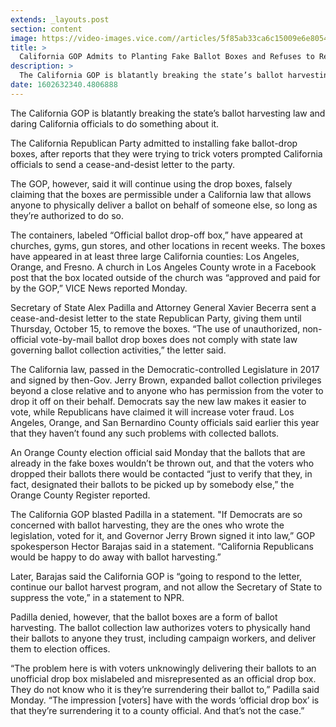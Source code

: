 ```yaml
--- 
extends: _layouts.post 
section: content 
image: https://video-images.vice.com//articles/5f85ab33ca6c15009e6e8054/lede/1602595658294-ap20280606089233.jpeg?image-resize-opts=Y3JvcD0xeHc6MC44NDI3eGg7MHh3LDAuMDM4NXhoJnJlc2l6ZT0xMjAwOiomcmVzaXplPTEyMDA6Kg 
title: > 
  California GOP Admits to Planting Fake Ballot Boxes and Refuses to Remove Them 
description: > 
  The California GOP is blatantly breaking the state’s ballot harvesting law and daring California officials to do something about it.The containers, labeled “Official ballot drop-off box,” have appeared at churches, gyms, gun stores, and other locations in recent weeks.“The use of unauthorized, non-official vote-by-mail ballot drop boxes does not comply with state law governing ballot collection activities,” the letter said.Padilla denied, however, that the ballot boxes are a form of ballot harvesting.“The problem here is with voters unknowingly delivering their ballots to an unofficial drop box mislabeled and misrepresented as an official drop box. 
date: 1602632340.4806888 
--- 
```

The California GOP is blatantly breaking the state’s ballot harvesting law and daring California officials to do something about it.

The California Republican Party admitted to installing fake ballot-drop boxes, after reports that they were trying to trick voters prompted California officials to send a cease-and-desist letter to the party.

The GOP, however, said it will continue using the drop boxes, falsely claiming that the boxes are permissible under a California law that allows anyone to physically deliver a ballot on behalf of someone else, so long as they’re authorized to do so.

The containers, labeled “Official ballot drop-off box,” have appeared at churches, gyms, gun stores, and other locations in recent weeks. The boxes have appeared in at least three large California counties: Los Angeles, Orange, and Fresno. A church in Los Angeles County wrote in a Facebook post that the box located outside of the church was “approved and paid for by the GOP,” VICE News reported Monday.

Secretary of State Alex Padilla and Attorney General Xavier Becerra sent a cease-and-desist letter to the state Republican Party, giving them until Thursday, October 15, to remove the boxes. “The use of unauthorized, non-official vote-by-mail ballot drop boxes does not comply with state law governing ballot collection activities,” the letter said.

The California law, passed in the Democratic-controlled Legislature in 2017 and signed by then-Gov. Jerry Brown, expanded ballot collection privileges beyond a close relative and to anyone who has permission from the voter to drop it off on their behalf. Democrats say the new law makes it easier to vote, while Republicans have claimed it will increase voter fraud. Los Angeles, Orange, and San Bernardino County officials said earlier this year that they haven’t found any such problems with collected ballots.

An Orange County election official said Monday that the ballots that are already in the fake boxes wouldn’t be thrown out, and that the voters who dropped their ballots there would be contacted “just to verify that they, in fact, designated their ballots to be picked up by somebody else,” the Orange County Register reported.

The California GOP blasted Padilla in a statement. "If Democrats are so concerned with ballot harvesting, they are the ones who wrote the legislation, voted for it, and Governor Jerry Brown signed it into law,” GOP spokesperson Hector Barajas said in a statement. “California Republicans would be happy to do away with ballot harvesting.”

Later, Barajas said the California GOP is “going to respond to the letter, continue our ballot harvest program, and not allow the Secretary of State to suppress the vote,” in a statement to NPR.

Padilla denied, however, that the ballot boxes are a form of ballot harvesting. The ballot collection law authorizes voters to physically hand their ballots to anyone they trust, including campaign workers, and deliver them to election offices.

“The problem here is with voters unknowingly delivering their ballots to an unofficial drop box mislabeled and misrepresented as an official drop box. They do not know who it is they’re surrendering their ballot to,” Padilla said Monday. “The impression [voters] have with the words ‘official drop box’ is that they’re surrendering it to a county official. And that’s not the case.”